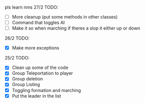 pls learn nms
27/2 TODO:
- [ ] More cleanup (put some methods in other classes)
- [ ] Command that toggles AI
- [ ] Make it so when marching if theres a slop it either
  up or down

26/2 TODO:
- [X] Make more exceptions

25/2 TODO:
- [X] Clean up some of the code
- [X] Group Teleportation to player
- [X] Group deletion
-  [X] Group Listing
-  [X] Toggling formation and marching
-  [X] Put the leader in the list
